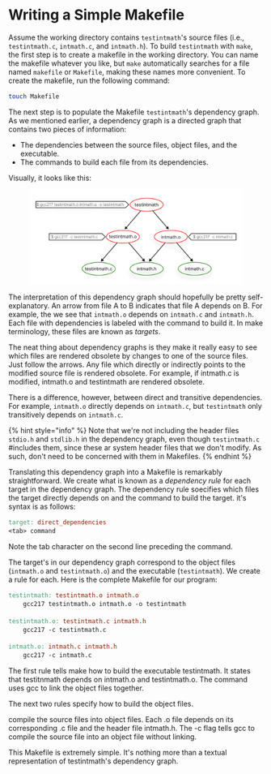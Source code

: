 # Writing a Simple Makefile

Assume the working directory contains `testintmath`'s source files (i.e., `testintmath.c`, `intmath.c`, and `intmath.h`). To build `testintmath` with `make`, the first step is to create a makefile in the working directory. You can name the makefile whatever you like, but `make` automatically searches for a file named `makefile` or `Makefile`, making these names more convenient. To create the makefile, run the following command:

```bash
touch Makefile
```

The next step is to populate the Makefile `testintmath`'s dependency graph. As we mentioned earlier, a dependency graph is a directed graph that contains two pieces of information:

* The dependencies between the source files, object files, and the executable.
* The commands to build each file from its dependencies.

Visually, it looks like this:

<figure><img src="../../.gitbook/assets/Frame 33.png" alt="" width="563"><figcaption></figcaption></figure>

The interpretation of this dependency graph should hopefully be pretty self-explanatory. An arrow from file A to B indicates that file A depends on B. For example, the we see that `intmath.o` depends on `intmath.c` and `intmath.h`. Each file with dependencies is labeled with the command to build it. In make terminology, these files are known as _targets_.

The neat thing about dependency graphs is they make it really easy to see which files are rendered obsolete by changes to one of the source files. Just follow the arrows. Any file which directly or indirectly points to the modified source file is rendered obsolete. For example, if intmath.c is modified, intmath.o and testintmath are rendered obsolete.

There is a difference, however, between direct and transitive dependencies. For example, `intmath.o` directly depends on `intmath.c`, but `testintmath` only transitively depends on `intmath.c`.

{% hint style="info" %}
Note that we're not including the header files `stdio.h` and `stdlib.h` in the dependency graph, even though `testintmath.c` #includes them, since these ar system header files that we don't modify. As such, don't need to be concerned with them in Makefiles.
{% endhint %}

Translating this dependency graph into a Makefile is remarkably straightforward. We create what is known as a _dependency rule_ for each target in the dependency graph. The dependency rule soecifies which files the target directly depends on and the command to build the target. it's syntax is as follows:

```makefile
target: direct_dependencies
<tab> command
```

Note the tab character on the second line preceding the command. 


The target's in our dependency graph correspond to the object files (`intmath.o` and `testintmath.o`) and the executable (`testintmath`). We create a rule for each. Here is the complete Makefile for our program:

```makefile
testintmath: testintmath.o intmath.o
    gcc217 testintmath.o intmath.o -o testintmath

testintmath.o: testintmath.c intmath.h
    gcc217 -c testintmath.c

intmath.o: intmath.c intmath.h
    gcc217 -c intmath.c
```


The first rule tells make how to build the executable testintmath. It states that testitnmath depends on intmath.o and testintmath.o.  The command uses gcc to link the object files together.

The next two rules specify how to build the object files. 

compile the source files into object files. Each .o file depends on its corresponding .c file and the header file intmath.h. The -c flag tells gcc to compile the source file into an object file without linking.

This Makefile is extremely simple. It's nothing more than a textual representation of testintmath's dependency graph.&#x20;
